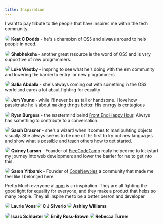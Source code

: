 ```yaml
---
title: Inspiration
---
```


I want to pay tribute to the people that have inspired me within the tech community. 

<a href="https://twitter.com/kentcdodds" target="_blank"><img src='https://twitter.com/kentcdodds/profile_image?size=bigger' style='border-radius: 50%'></a> **Kent C Dodds** - he's a champion of OSS and always around to help people in need.


<a href="https://twitter.com/ScribblingOn" target="_blank"><img src='https://twitter.com/ScribblingOn/profile_image?size=bigger' style='border-radius: 50%'></a> **Shubheksha** - another great resource in the world of OSS and is very supportive of new programmers.


<a href="https://twitter.com/luke_dot_js" target="_blank"><img src='https://twitter.com/luke_dot_js/profile_image?size=bigger' style='border-radius: 50%'></a> **Luke Westby** - inspring to see what he's doing with the elm community and lowering the barrier to entry for new programmers


<a href="https://twitter.com/captainsafia" target="_blank"><img src='https://twitter.com/captainsafia/profile_image?size=bigger' style='border-radius: 50%'></a> **Safia Abdalla** - she's always coming out with something in the OSS world and cares a lot about fighting for equality


<a href="https://twitter.com/JemYoung" target="_blank"><img src='https://twitter.com/JemYoung/profile_image?size=bigger' style='border-radius: 50%'></a> **Jem Young** - while I'll never be as tall or handsome, I love how passionate he is about making things better. His energy is contagious. 


<a href="https://twitter.com/burgessdryan" target="_blank"><img src='https://twitter.com/burgessdryan/profile_image?size=bigger' style='border-radius: 50%'></a> **Ryan Burgess** - the mastermind beind [Front End Happy Hour](https://twitter.com/frontendhh). Always has something to contribute to a conversation. 


<a href="https://twitter.com/sarah_edo" target="_blank"><img src='https://twitter.com/sarah_edo/profile_image?size=bigger' style='border-radius: 50%'></a> **Sarah Drasner** - she's a wizard when it comes to manipulating objects visually. She always seems to be one of the first to try out new languages and show what is possible and teach others how to get started.


<a href="https://twitter.com/ossia" target="_blank"><img src='https://twitter.com/ossia/profile_image?size=bigger' style='border-radius: 50%'></a> **Quincy Larson** - Founder of [FreeCodeCamp](https://freecodecamp.com) really helped me to kickstart my journey into web development and lower the barrier for me to get into this. 



<a href="https://twitter.com/saronyitbarek" target="_blank"><img src='https://twitter.com/saronyitbarek/profile_image?size=bigger' style='border-radius: 50%'></a> **Saron Yitbarek** - Founder of [CodeNewbies](https://twitter.com/codenewbies) a community that made me feel like I belonged here. 

Pretty Much everyone at [npm](https://twitter.com/npmjs) is an inspiration. They are all fighting the good fight for equality for everyone, and they make a product that helps so many people. They all inspire me to be a better person and developer:

<a href="https://twitter.com/seldo" target="_blank"><img src='https://twitter.com/seldo/profile_image?size=bigger' style='border-radius: 50%'></a> **Laurie Voss**  <a href="https://twitter.com/ceejbot" target="_blank"><img src='https://twitter.com/ceejbot/profile_image?size=bigger' style='border-radius: 50%'></a> **C J Silverio**  <a href="https://twitter.com/ag_dubs" target="_blank"><img src='https://twitter.com/ag_dubs/profile_image?size=bigger' style='border-radius: 50%'></a> **Ashley Williams**

<a href="https://twitter.com/izs" target="_blank"><img src='https://twitter.com/izs/profile_image?size=bigger' style='border-radius: 50%'></a> **Isaac Schlueter**  <a href="https://twitter.com/emilyuna65" target="_blank"><img src='https://twitter.com/emilyuna65/profile_image?size=bigger' style='border-radius: 50%'></a> **Emily Ross-Brown**  <a href="https://twitter.com/ReBeccaOrg" target="_blank"><img src='https://twitter.com/ReBeccaOrg/profile_image?size=bigger' style='border-radius: 50%'></a> **Rebecca Turner**